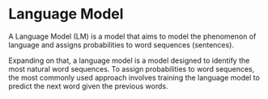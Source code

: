 
# Language Model

A Language Model (LM) is a model that aims to model the phenomenon of language and assigns probabilities to word sequences (sentences).


Expanding on that, a language model is a model designed to identify the most natural word sequences. To assign probabilities to word sequences, the most commonly used approach involves training the language model to predict the next word given the previous words.